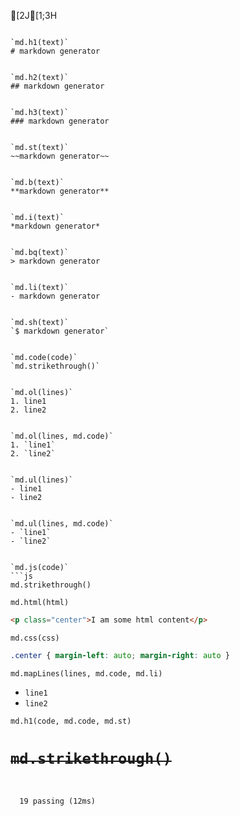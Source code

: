 [2J[1;3H
```

`md.h1(text)`
# markdown generator


`md.h2(text)`
## markdown generator


`md.h3(text)`
### markdown generator


`md.st(text)`
~~markdown generator~~


`md.b(text)`
**markdown generator**


`md.i(text)`
*markdown generator*


`md.bq(text)`
> markdown generator


`md.li(text)`
- markdown generator


`md.sh(text)`
`$ markdown generator`


`md.code(code)`
`md.strikethrough()`


`md.ol(lines)`
1. line1
2. line2


`md.ol(lines, md.code)`
1. `line1`
2. `line2`


`md.ul(lines)`
- line1
- line2


`md.ul(lines, md.code)`
- `line1`
- `line2`


`md.js(code)`
```js
md.strikethrough()
```


`md.html(html)`
```html
<p class="center">I am some html content</p>
```


`md.css(css)`
```css
.center { margin-left: auto; margin-right: auto }
```


`md.mapLines(lines, md.code, md.li)`
- `line1`
- `line2`


`md.h1(code, md.code, md.st)`
# ~~`md.strikethrough()`~~



```


  19 passing (12ms)

